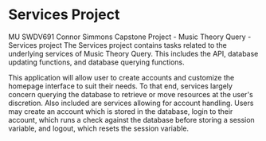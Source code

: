 # Services Project
MU SWDV691 Connor Simmons Capstone Project - Music Theory Query - Services project
The Services project contains tasks related to the underlying services of Music Theory Query. This includes the API, database updating functions, and database querying functions.

This application will allow user to create accounts and customize the homepage interface to suit their needs. To that end, services largely concern querying the database to retrieve or move resources at the user's discretion. Also included are services allowing for account handling. Users may create an account which is stored in the database, login to their account, which runs a check against the database before storing a session variable, and logout, which resets the session variable.

